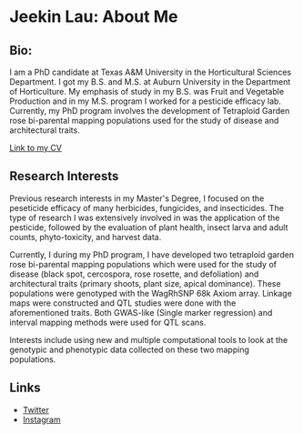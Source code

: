 # Jeekin Lau: About Me 
	
	

## Bio:
I am a PhD candidate at Texas A&M University in the Horticultural Sciences Department. I got my B.S. and M.S. at Auburn University in the Department of Horticulture. My emphasis of study in my B.S. was Fruit and Vegetable Production and in my M.S. program I worked for a pesticide efficacy lab. Currently, my PhD program involves the development of Tetraploid Garden rose bi-parental mapping populations used for the study of disease and architectural traits. 
  
[Link to my CV](https://jeekinlau.github.io/About_Me/Jeekin_Lau_CV.pdf)
  
## Research Interests
Previous research interests in my Master's Degree, I focused on the peseticide efficacy of many herbicides, fungicides, and insecticides. The type of research I was extensively involved in was the application of the pesticide, followed by the evaluation of plant health, insect larva and adult counts, phyto-toxicity, and harvest data.
   
Currently, I during my PhD program, I have developed two tetraploid garden rose bi-parental mapping populations which were used for the study of disease (black spot, cercospora, rose rosette, and defoliation) and architectural traits (primary shoots, plant size, apical dominance). These populations were genotyped with the WagRhSNP 68k Axiom array. Linkage maps were constructed and QTL studies were done with the aforementioned traits. Both GWAS-like (Single marker regression) and interval mapping methods were used for QTL scans.  
  
Interests include using new and multiple computational tools to look at the genotypic and phenotypic data collected on these two mapping populations.

## Links
* [Twitter](https://twitter.com/jeekinlau)
* [Instagram](https://www.instagram.com/jeekinlau/)
	
	






